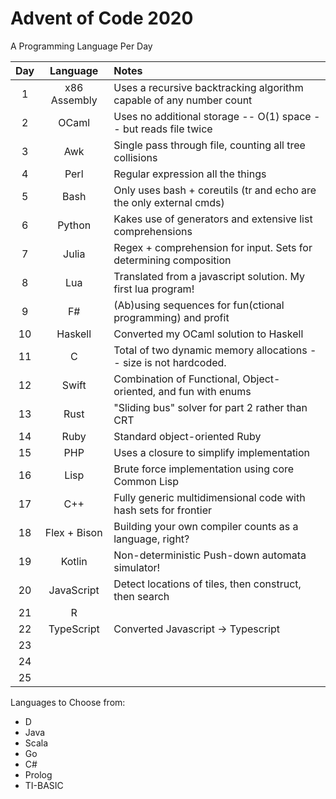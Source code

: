 # Advent of Code 2020

A Programming Language Per Day

| Day | Language     | Notes                                                               |
|:---:|:------------:|:--------------------------------------------------------------------|
| 1   | x86 Assembly | Uses a recursive backtracking algorithm capable of any number count |
| 2   | OCaml        | Uses no additional storage -- O(1) space -- but reads file twice    |
| 3   | Awk          | Single pass through file, counting all tree collisions              |
| 4   | Perl         | Regular expression all the things                                   |
| 5   | Bash         | Only uses bash + coreutils (tr and echo are the only external cmds) |
| 6   | Python       | Kakes use of generators and extensive list comprehensions           |
| 7   | Julia        | Regex + comprehension for input. Sets for determining composition   |
| 8   | Lua          | Translated from a javascript solution. My first lua program!        |
| 9   | F#           | (Ab)using sequences for fun(ctional programming) and profit         |
| 10  | Haskell      | Converted my OCaml solution to Haskell                              |
| 11  | C            | Total of two dynamic memory allocations -- size is not hardcoded.   |
| 12  | Swift        | Combination of Functional, Object-oriented, and fun with enums      |
| 13  | Rust         | "Sliding bus" solver for part 2 rather than CRT                     |
| 14  | Ruby         | Standard object-oriented Ruby                                       |
| 15  | PHP          | Uses a closure to simplify implementation                           |
| 16  | Lisp         | Brute force implementation using core Common Lisp                   |
| 17  | C++          | Fully generic multidimensional code with hash sets for frontier     |
| 18  | Flex + Bison | Building your own compiler counts as a language, right?             |
| 19  | Kotlin       | Non-deterministic Push-down automata simulator!                     |
| 20  | JavaScript   | Detect locations of tiles, then construct, then search              |
| 21  | R            |                                                                     |
| 22  | TypeScript   | Converted Javascript -> Typescript                                  |
| 23  |              |                                                                     |
| 24  |              |                                                                     |
| 25  |              |                                                                     |

Languages to Choose from:
- D
- Java
- Scala
- Go
- C#
- Prolog
- TI-BASIC
